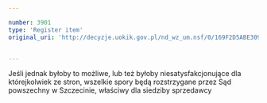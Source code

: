 ```yaml
---

number: 3901
type: 'Register item'
original_uri: 'http://decyzje.uokik.gov.pl/nd_wz_um.nsf/0/169F2D5ABE309901C1257AA60041301D?OpenDocument'


---
```


Jeśli jednak byłoby to możliwe, lub też byłoby niesatysfakcjonujące dla którejkolwiek ze stron, wszelkie spory będą rozstrzygane przez Sąd powszechny w Szczecinie, właściwy dla siedziby sprzedawcy
